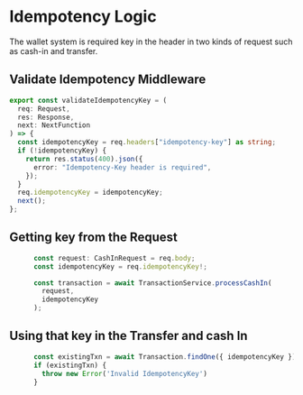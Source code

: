# Idempotency Logic
The wallet system is required key in the header in two kinds of request such as cash-in and transfer.

## Validate Idempotency Middleware
```typescript
export const validateIdempotencyKey = (
  req: Request,
  res: Response,
  next: NextFunction
) => {
  const idempotencyKey = req.headers["idempotency-key"] as string;
  if (!idempotencyKey) {
    return res.status(400).json({
      error: "Idempotency-Key header is required",
    });
  }
  req.idempotencyKey = idempotencyKey;
  next();
};
```

## Getting key from the Request
```typescript
      const request: CashInRequest = req.body;
      const idempotencyKey = req.idempotencyKey!;

      const transaction = await TransactionService.processCashIn(
        request,
        idempotencyKey
      );
```

## Using that key in the Transfer and cash In
```typescript
      const existingTxn = await Transaction.findOne({ idempotencyKey }).session(session);
      if (existingTxn) {
        throw new Error('Invalid IdempotencyKey')
      }
```
